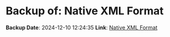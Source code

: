 # Backup of: Native XML Format

**Backup Date**: 2024-12-10 12:24:35
**Link**: [Native XML Format](https://przemienniki.net/export/rxf.xml)
